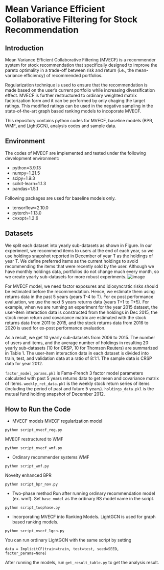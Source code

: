 # Mean Variance Efficient Collaborative Filtering for Stock Recommendation


## Introduction
Mean Variance Efficient Collaborative Filtering (MVECF) is a recommender system for stock recommendation that specifically designed to improve the pareto optimality in a trade-off between risk and return (i.e., the mean-variance efficiency) of recommended portfolios. 


Regularization technique is used to ensure that the recommendation is made based on the user’s current portfolio while increasing diversification effect. MVECF is further restructured to ordinary weighted matrix factorization form and it can be performed by only chaging the target ratings. This modified ratings can be used in the negative sampling in the state-of-the-art graph based ranking models to incoporate MVECF.


This repository contains python codes for MVECF, baseline models (BPR, WMF, and LightGCN), analysis codes and sample data.

## Environment
The codes of MVECF are implemented and tested under the following development environment:
* python=3.9.13
* numpy=1.21.5
* scipy=1.9.3
* scikit-learn=1.1.3
* pandas=1.5.1

Following packages are used for baseline models only.
* tensorflow=2.10.0
* pytorch=1.13.0
* cvxopt=1.2.6

## Datasets
We split each dataset into yearly sub-datasets as shown in Figure. In our experiment, we recommend items to users at the end of each year, so we use holdings snapshot reported in December of year T as the holdings of year T. We define preferred items as the current holdings to avoid recommending the items that were recently sold by the user. Although we have monthly holdings data, portfolios do not change much every month, so we create yearly sub-datasets for more robust experiments. 
![image](https://github.com/author-mvecf/MVECF/assets/132906890/bda0d514-21d1-4db9-9601-98cd3e715dbb)

For MVECF model, we need factor exposures and idiosyncratic risks should be estimated before the recommendation. Hence, we estimate them using returns data in the past 5 years (years T-4 to T). For ex post performance evaluation, we use the next 5 years returns data (years T+1 to T+5). For example, when we are running an experiment for the year 2015 dataset, the user-item interaction data is constructed from the holdings in Dec 2015, the stock mean return and covariance matrix are estimated with the stock returns data from 2011 to 2015, and the stock returns data from 2016 to 2020 is used for ex-post performance evaluation. 

As a result, we get 10 yearly sub-datasets from 2006 to 2015. The number of users and items, and the average number of holdings in resulting 20 yearly sub-datasets (10 for CRSP, 10 for Thomson Reuters) are summarized in Table 1. The user-item interaction data in each dataset is divided into train, test, and validation data at a ratio of 8:1:1.
The sample data is CRSP data for year 2012.

`factor_model_params.pkl` is Fama-French 3 factor model parameters calculated with past 5 years returns data to get mean and covariance matrix of items.
`weekly_ret_data.pkl` is the weekly stock return series of items (including the period of past and future 5 years).
`holdings_data.pkl` is the mutual fund holding snapshot of December 2012.

## How to Run the Code

* MVECF models
MVECF regularization model
```
python script_mvecf_reg.py
```
MVECF restructured to WMF
```
python script_mvecf_wmf.py
```
* Ordinary recommender systems
WMF
```
python script_wmf.py
```
Novelty enhanced BPR
```
python script_bpr_nov.py
```
* Two-phase method
Run after running ordinary recommendation model (ex. wmf).
Set `base_model` as the ordinary RS model name in the script.
```
python script_twophase.py
```

* Incorporating MVECF into Ranking Models.
LightGCN is used for graph based ranking models.
```
python script_mvecf_lgcn.py
```
You can run ordinary LightGCN with the same script by setting

`data = ImplicitCF(train=train, test=test, seed=SEED, factor_params=None)`


After running the models, run `get_result_table.py` to get the analysis result.

